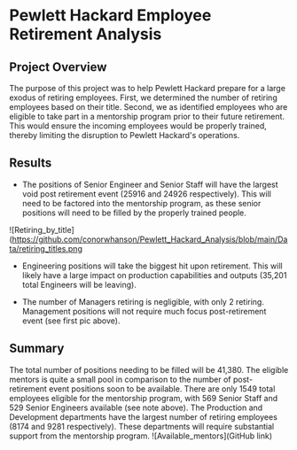 # Pewlett Hackard Employee Retirement Analysis
## Project Overview
The purpose of this project was to help Pewlett Hackard prepare for a large exodus of retiring employees. First, we determined the number of retiring employees based on their title. Second, we as identified employees who are eligible to take part in a mentorship program prior to their future retirement. This would ensure the incoming employees would be properly trained, thereby limiting the disruption to Pewlett Hackard's operations.

## Results
- The positions of Senior Engineer and Senior Staff will have the largest void post retirement event (25916 and 24926 respectively). This will need to be factored into the mentorship program, as these senior positions will need to be filled by the properly trained people.

![Retiring_by_title](https://github.com/conorwhanson/Pewlett_Hackard_Analysis/blob/main/Data/retiring_titles.png



- Engineering positions will take the biggest hit upon retirement. This will likely have a large impact on production capabilities and outputs (35,201 total Engineers will be leaving).

- The number of Managers retiring is negligible, with only 2 retiring. Management positions will not require much focus post-retirement event (see first pic above).

## Summary
The total number of positions needing to be filled will be 41,380. The eligible mentors is quite a small pool in comparison to the number of post-retirement event positions soon to be available. There are only 1549 total employees eligible for the mentorship program, with 569 Senior Staff and 529 Senior Engineers available (see note above). The Production and Development departments have the largest number of retiring employees (8174 and 9281 respectively). These departments will require substantial support from the mentorship program.
![Available_mentors](GitHub link)